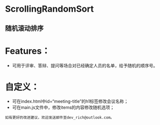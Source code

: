 # ScrollingRandomSort
## 随机滚动排序

# Features：
* 可用于评审、答辩、提问等场合对已经确定人员的名单，给予随机的顺序号。

# 自定义： 
* 可在index.html中id=“meeting-title”的h1标签修改会议名称；
* 可在main.js文件中，修改items的内容修改随机选项；

```
如有更好的改进建议，欢迎发送邮件至dev_rich@outlook.com。
```

